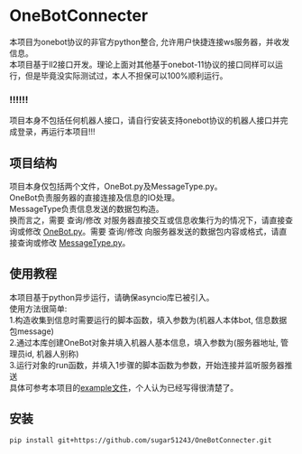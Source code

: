 # OneBotConnecter
本项目为onebot协议的非官方python整合, 允许用户快捷连接ws服务器，并收发信息。<br>
本项目基于ll2接口开发。理论上面对其他基于onebot-11协议的接口同样可以运行，但是毕竟没实际测试过，本人不担保可以100%顺利运行。

### !!!!!!
项目本身不包括任何机器人接口，请自行安装支持onebot协议的机器人接口并完成登录，再运行本项目!!!

## 项目结构
项目本身仅包括两个文件，OneBot.py及MessageType.py。<br>
OneBot负责服务器的直接连接及信息的IO处理。<br>
MessageType负责信息发送的数据包构造。<br>
换而言之，需要 查询/修改 对服务器直接交互或信息收集行为的情况下，请直接查询或修改 [OneBot.py](https://github.com/Sugar51243/OneBotConnecter/blob/main/OneBotConnecter/OneBot.py)。需要 查询/修改 向服务器发送的数据包内容或格式，请直接查询或修改 [MessageType.py](https://github.com/Sugar51243/OneBotConnecter/blob/main/OneBotConnecter/MessageType.py)。

## 使用教程
本项目基于python异步运行，请确保asyncio库已被引入。<br>
使用方法很简单:<br>
1.构造收集到信息时需要运行的脚本函数，填入参数为(机器人本体bot, 信息数据包message)<br>
2.通过本库创建OneBot对象并填入机器人基本信息，填入参数为(服务器地址, 管理员id, 机器人别称)<br>
3.运行对象的run函数，并填入1步骤的脚本函数为参数，开始连接并监听服务器推送<br>
具体可参考本项目的[example文件](https://github.com/Sugar51243/OneBotConnecter/blob/main/examples/test.py)，个人认为已经写得很清楚了。

## 安装
`pip install git+https://github.com/sugar51243/OneBotConnecter.git`
